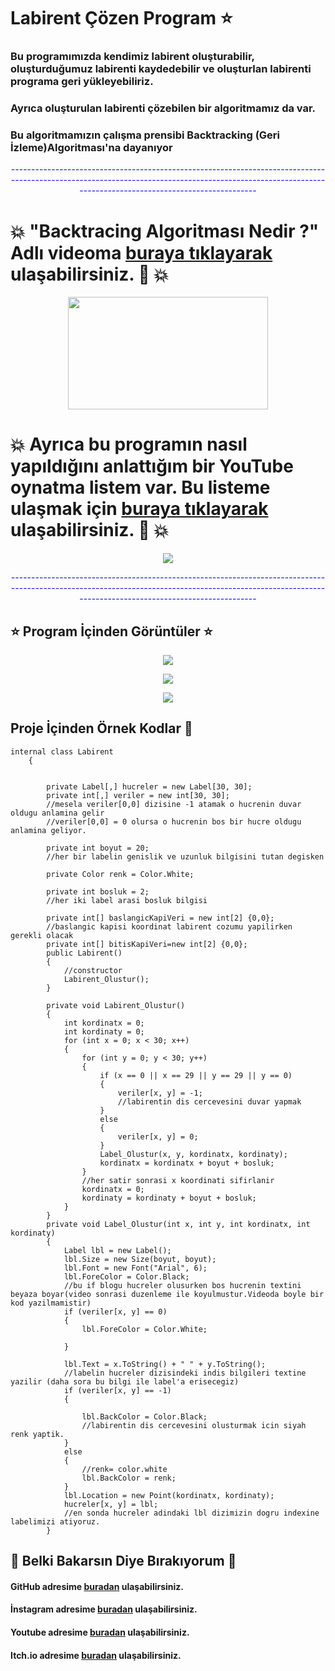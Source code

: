 # Labirent Çözen Program  :star:

### Bu programımızda kendimiz labirent oluşturabilir, oluşturduğumuz labirenti kaydedebilir ve oluşturlan labirenti programa geri yükleyebiliriz. 

### Ayrıca oluşturulan labirenti çözebilen bir algoritmamız da var.
### Bu algoritmamızın çalışma prensibi Backtracking (Geri İzleme)Algoritması'na dayanıyor



<p style="text-align: center ;color:blue">--------------------------------------------------------------------------------------------------------------------------------------------------------------------------------------------------------</p>

#  :collision: "Backtracing Algoritması Nedir ?" Adlı videoma [buraya tıklayarak](https://youtu.be/6JvVelUz4jo?si=Sz1g9GgEbIt_s6av) ulaşabilirsiniz. :purple_heart: :collision:

<p align="center">
  <img src="https://github.com/FurcanY/CSharp-Form-LabirentCozenProgram/assets/114299899/386b5249-8e1c-4bf3-92ea-e346fb5e2656" width="320" height="180"/>
</p>






#  :collision: Ayrıca bu programın nasıl yapıldığını anlattığım bir YouTube oynatma listem var. Bu listeme ulaşmak için [buraya tıklayarak](https://youtu.be/6JvVelUz4jo?si=Sz1g9GgEbIt_s6av) ulaşabilirsiniz. :purple_heart: :collision:
<p align="center">
  <img src="https://github.com/FurcanY/CSharp-Form-LabirentCozenProgram/assets/114299899/8ae7cc96-3129-4d13-96f3-d39ba24e530f" />
</p>

<p style="text-align: center ;color:blue">--------------------------------------------------------------------------------------------------------------------------------------------------------------------------------------------------------</p>
<p align="center">

##  :star: Program İçinden Görüntüler :star:

<p align="center">
  <img src="https://github.com/FurcanY/CSharp-Form-LabirentCozenProgram/assets/114299899/568f7e5b-98e8-438b-bb99-55569b591bec" />
</p>
<p align="center">
  <img src="https://github.com/FurcanY/CSharp-Form-LabirentCozenProgram/assets/114299899/9e4c6d3c-e966-4efa-858f-e4ab82d7fda5" />
</p>
<p align="center">
  <img src="https://github.com/FurcanY/CSharp-Form-LabirentCozenProgram/assets/114299899/5d5071a0-867b-4868-9b2c-d15274850e71" />
</p>

## Proje İçinden Örnek Kodlar 💾

    internal class Labirent
        {
            

            private Label[,] hucreler = new Label[30, 30];
            private int[,] veriler = new int[30, 30];
            //mesela veriler[0,0] dizisine -1 atamak o hucrenin duvar oldugu anlamina gelir
            //veriler[0,0] = 0 olursa o hucrenin bos bir hucre oldugu anlamina geliyor.

            private int boyut = 20;
            //her bir labelin genislik ve uzunluk bilgisini tutan degisken

            private Color renk = Color.White;

            private int bosluk = 2;
            //her iki label arasi bosluk bilgisi

            private int[] baslangicKapiVeri = new int[2] {0,0};
            //baslangic kapisi koordinat labirent cozumu yapilirken gerekli olacak
            private int[] bitisKapiVeri=new int[2] {0,0};
            public Labirent()
            {
                //constructor
                Labirent_Olustur();
            }

            private void Labirent_Olustur()
            {
                int kordinatx = 0;
                int kordinaty = 0;
                for (int x = 0; x < 30; x++)
                {
                    for (int y = 0; y < 30; y++)
                    {
                        if (x == 0 || x == 29 || y == 29 || y == 0)
                        {
                            veriler[x, y] = -1;
                            //labirentin dis cercevesini duvar yapmak
                        }
                        else
                        {
                            veriler[x, y] = 0;
                        }
                        Label_Olustur(x, y, kordinatx, kordinaty);
                        kordinatx = kordinatx + boyut + bosluk;
                    }
                    //her satir sonrasi x koordinati sifirlanir
                    kordinatx = 0;
                    kordinaty = kordinaty + boyut + bosluk;
                }
            }
            private void Label_Olustur(int x, int y, int kordinatx, int kordinaty)
            {
                Label lbl = new Label();
                lbl.Size = new Size(boyut, boyut);
                lbl.Font = new Font("Arial", 6);
                lbl.ForeColor = Color.Black;
                //bu if blogu hucreler olusurken bos hucrenin textini beyaza boyar(video sonrasi duzenleme ile koyulmustur.Videoda boyle bir kod yazilmamistir)
                if (veriler[x, y] == 0)
                {
                    lbl.ForeColor = Color.White;

                }

                lbl.Text = x.ToString() + " " + y.ToString();
                //labelin hucreler dizisindeki indis bilgileri textine yazilir (daha sora bu bilgi ile label'a erisecegiz)
                if (veriler[x, y] == -1)
                {
                    
                    lbl.BackColor = Color.Black;
                    //labirentin dis cercevesini olusturmak icin siyah renk yaptik.
                }
                else
                {
                    //renk= color.white
                    lbl.BackColor = renk;
                }
                lbl.Location = new Point(kordinatx, kordinaty);
                hucreler[x, y] = lbl;
                //en sonda hucreler adindaki lbl dizimizin dogru indexine labelimizi atiyoruz.
            }



## :rose: Belki Bakarsın Diye Bırakıyorum :rose:
####  GitHub adresime [buradan](https://github.com/FurcanY) ulaşabilirsiniz.
####  İnstagram adresime [buradan](https://www.instagram.com/y.furcan/) ulaşabilirsiniz.
####  Youtube adresime [buradan](https://www.youtube.com/channel/UCQRXjt0lg2jCnp2NqOAO2Ig) ulaşabilirsiniz.
####  Itch.io adresime [buradan](https://furcany.itch.io/) ulaşabilirsiniz.
